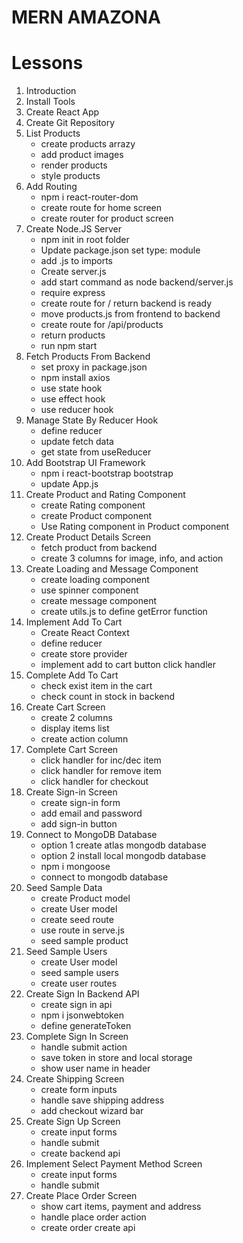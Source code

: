 # MERN AMAZONA

# Lessons

1. Introduction
2. Install Tools
3. Create React App
4. Create Git Repository
5. List Products
   - create products arrazy
   - add product images
   - render products
   - style products
6. Add Routing
   - npm i react-router-dom
   - create route for home screen
   - create router for product screen
7. Create Node.JS Server
   - npm init in root folder
   - Update package.json set type: module
   - add .js to imports
   - Create server.js
   - add start command as node backend/server.js
   - require express
   - create route for / return backend is ready
   - move products.js from frontend to backend
   - create route for /api/products
   - return products
   - run npm start
8. Fetch Products From Backend
   - set proxy in package.json
   - npm install axios
   - use state hook
   - use effect hook
   - use reducer hook
9. Manage State By Reducer Hook
   - define reducer
   - update fetch data
   - get state from useReducer
10. Add Bootstrap UI Framework
    - npm i react-bootstrap bootstrap
    - update App.js
11. Create Product and Rating Component
    - create Rating component
    - create Product component
    - Use Rating component in Product component
12. Create Product Details Screen
    - fetch product from backend
    - create 3 columns for image, info, and action
13. Create Loading and Message Component
    - create loading component
    - use spinner component
    - create message component
    - create utils.js to define getError function
14. Implement Add To Cart
    - Create React Context
    - define reducer
    - create store provider
    - implement add to cart button click handler
15. Complete Add To Cart
    - check exist item in the cart
    - check count in stock in backend
16. Create Cart Screen
    - create 2 columns
    - display items list
    - create action column
17. Complete Cart Screen
    - click handler for inc/dec item
    - click handler for remove item
    - click handler for checkout
18. Create Sign-in Screen
    - create sign-in form
    - add email and password
    - add sign-in button
19. Connect to MongoDB Database
    - option 1 create atlas mongodb database
    - option 2 install local mongodb database
    - npm i mongoose
    - connect to mongodb database
20. Seed Sample Data
    - create Product model
    - create User model
    - create seed route
    - use route in serve.js
    - seed sample product
21. Seed Sample Users
    - create User model
    - seed sample users
    - create user routes
22. Create Sign In Backend API
    - create sign in api
    - npm i jsonwebtoken
    - define generateToken
23. Complete Sign In Screen
    - handle submit action
    - save token in store and local storage
    - show user name in header
24. Create Shipping Screen
    - create form inputs
    - handle save shipping address
    - add checkout wizard bar
25. Create Sign Up Screen
    - create input forms
    - handle submit
    - create backend api
26. Implement Select Payment Method Screen
    - create input forms
    - handle submit
27. Create Place Order Screen
    - show cart items, payment and address
    - handle place order action
    - create order create api
